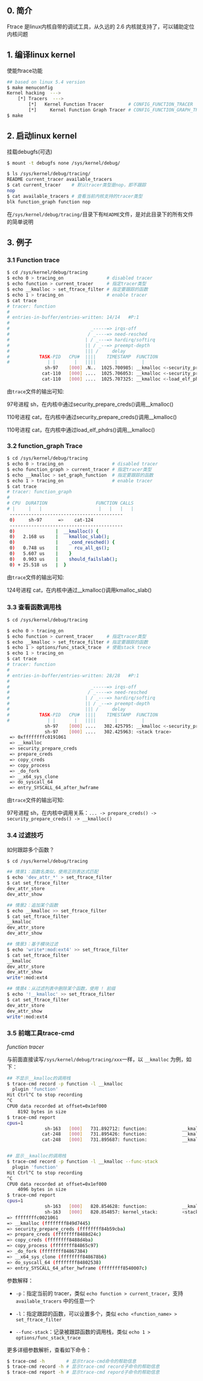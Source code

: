 ## 0. 简介

Ftrace 是linux内核自带的调试工具，从久远的 2.6 内核就支持了，可以辅助定位内核问题

## 1. 编译linux kernel

使能ftrace功能

```bash
## based on linux 5.4 version
$ make menuconfig
Kernel hacking  --->
	[*] Tracers  --->
		[*]   Kernel Function Tracer         # CONFIG_FUNCTION_TRACER
		[*]     Kernel Function Graph Tracer # CONFIG_FUNCTION_GRAPH_TRACER
$ make
```

## 2. 启动linux kernel

挂载debugfs(可选)

```bash
$ mount -t debugfs none /sys/kernel/debug/

$ ls /sys/kernel/debug/tracing/
README current_tracer available_tracers
$ cat current_tracer    # 默认tracer类型是nop，即不跟踪
nop
$ cat available_tracers # 查看当前内核支持的tracer类型
blk function_graph function nop
```

在`/sys/kernel/debug/tracing/`目录下有`README`文件，是对此目录下的所有文件的简单说明

## 3. 例子

### 3.1 Function trace

```bash
$ cd /sys/kernel/debug/tracing
$ echo 0 > tracing_on                # disabled tracer
$ echo function > current_tracer     # 指定tracer类型
$ echo __kmalloc > set_ftrace_filter # 指定要跟踪的函数
$ echo 1 > tracing_on                # enable tracer
$ cat trace
# tracer: function
#
# entries-in-buffer/entries-written: 14/14   #P:1
#
#                              _-----=> irqs-off
#                             / _----=> need-resched
#                            | / _---=> hardirq/softirq
#                            || / _--=> preempt-depth
#                            ||| /     delay
#           TASK-PID   CPU#  ||||    TIMESTAMP  FUNCTION
#              | |       |   ||||       |         |
              sh-97    [000] .N..  1025.700985: __kmalloc <-security_prepare_creds
             cat-110   [000] ....  1025.706053: __kmalloc <-security_prepare_creds
             cat-110   [000] ....  1025.707325: __kmalloc <-load_elf_phdrs
```

由`trace`文件的输出可知:

97号进程 sh，在内核中通过security_prepare_creds()调用__kmalloc()

110号进程 cat，在内核中通过security_prepare_creds()调用__kmalloc()

110号进程 cat，在内核中通过load_elf_phdrs()调用__kmalloc()

### 3.2 function_graph Trace

```bash
$ cd /sys/kernel/debug/tracing
$ echo 0 > tracing_on                  # disabled tracer
$ echo function_graph > current_tracer # 指定tracer类型
$ echo __kmalloc > set_graph_function  # 指定要跟踪的函数
$ echo 1 > tracing_on                  # enable tracer
$ cat trace
# tracer: function_graph
#
# CPU  DURATION                  FUNCTION CALLS
# |     |   |                     |   |   |   |
 ------------------------------------------
 0)     sh-97      =>    cat-124    
 ------------------------------------------
 0)               |  __kmalloc() {
 0)   2.168 us    |    kmalloc_slab();
 0)               |    _cond_resched() {
 0)   0.748 us    |      rcu_all_qs();
 0)   5.607 us    |    }
 0)   0.903 us    |    should_failslab();
 0) + 25.518 us   |  }
```

由`trace`文件的输出可知: 

124号进程 cat，在内核中通过__kmalloc()调用kmalloc_slab()

### 3.3 查看函数调用栈

```bash
$ cd /sys/kernel/debug/tracing

$ echo 0 > tracing_on
$ echo function > current_tracer     # 指定tracer类型
$ echo __kmalloc > set_ftrace_filter # 指定要跟踪的函数
$ echo 1 > options/func_stack_trace  # 使能stack trece
$ echo 1 > tracing_on
$ cat trace
# tracer: function
#
# entries-in-buffer/entries-written: 28/28   #P:1
#
#                              _-----=> irqs-off
#                             / _----=> need-resched
#                            | / _---=> hardirq/softirq
#                            || / _--=> preempt-depth
#                            ||| /     delay
#           TASK-PID   CPU#  ||||    TIMESTAMP  FUNCTION
#              | |       |   ||||       |         |
              sh-97    [000] ....   302.425795: __kmalloc <-security_prepare_creds
              sh-97    [000] ....   302.425963: <stack trace>
 => 0xffffffffc0191061
 => __kmalloc
 => security_prepare_creds
 => prepare_creds
 => copy_creds
 => copy_process
 => _do_fork
 => __x64_sys_clone
 => do_syscall_64
 => entry_SYSCALL_64_after_hwframe
```

由`trace`文件的输出可知: 

97号进程 sh，在内核中调用关系：`... -> prepare_creds() -> security_prepare_creds() -> __kmalloc()`

### 3.4 过滤技巧

如何跟踪多个函数？

```bash
$ cd /sys/kernel/debug/tracing

## 情景1：函数名类似，使用正则表达式匹配
$ echo 'dev_attr_*' > set_ftrace_filter
$ cat set_ftrace_filter
dev_attr_store
dev_attr_show

## 情景2：追加某个函数
$ echo __kmalloc >> set_ftrace_filter
$ cat set_ftrace_filter
__kmalloc
dev_attr_store
dev_attr_show

## 情景3：基于模块过滤
$ echo 'write*:mod:ext4' >> set_ftrace_filter
$ cat set_ftrace_filter
__kmalloc
dev_attr_store
dev_attr_show
write*:mod:ext4

## 情景4：从过滤列表中删除某个函数，使用 ! 前缀
$ echo '!__kmalloc' >> set_ftrace_filter
$ cat set_ftrace_filter
dev_attr_store
dev_attr_show
write*:mod:ext4
```

### 3.5 前端工具trace-cmd

*function tracer*

与前面直接读写`/sys/kernel/debug/tracing/xxx`一样，以 `__kmalloc` 为例，如下：

```bash
## 不显示__kmalloc的调用栈
$ trace-cmd record -p function -l __kmalloc
  plugin 'function'
Hit Ctrl^C to stop recording
^C
CPU0 data recorded at offset=0x1ef000
    8192 bytes in size
$ trace-cmd report
cpus=1
              sh-163   [000]   731.892712: function:             __kmalloc <-- security_prepare_creds
             cat-248   [000]   731.895426: function:             __kmalloc <-- security_prepare_creds
             cat-248   [000]   731.895687: function:             __kmalloc <-- load_elf_phdrs


## 显示__kmalloc的调用栈
$ trace-cmd record -p function -l __kmalloc --func-stack
  plugin 'function'
Hit Ctrl^C to stop recording
^C
CPU0 data recorded at offset=0x1ef000
    4096 bytes in size
$ trace-cmd report
cpus=1
              sh-163   [000]   820.854628: function:             __kmalloc <-- security_prepare_creds
              sh-163   [000]   820.854857: kernel_stack:         <stack trace>
=> ffffffffc0021061
=> __kmalloc (ffffffff849d7445)
=> security_prepare_creds (ffffffff84b59cba)
=> prepare_creds (ffffffff8488d24c)
=> copy_creds (ffffffff8488d4ba)
=> copy_process (ffffffff84865c97)
=> _do_fork (ffffffff84867384)
=> __x64_sys_clone (ffffffff848678b6)
=> do_syscall_64 (ffffffff84802538)
=> entry_SYSCALL_64_after_hwframe (ffffffff8540007c)
```

参数解释：

* `-p`：指定当前的 tracer，类似 `echo function > current_tracer`，支持 `available_tracers` 中的任意一个

* `-l`：指定跟踪的函数，可以设置多个，类似 `echo <function_name> > set_ftrace_filter`

* `--func-stack`：记录被跟踪函数的调用栈，类似 `echo 1 > options/func_stack_trace`

更多详细参数解析，查看如下命令：

```bash
$ trace-cmd -h        # 显示trace-cmd命令的帮助信息
$ trace-cmd record -h # 显示trace-cmd record子命令的帮助信息
$ trace-cmd report -h # 显示trace-cmd repord子命令的帮助信息
```

